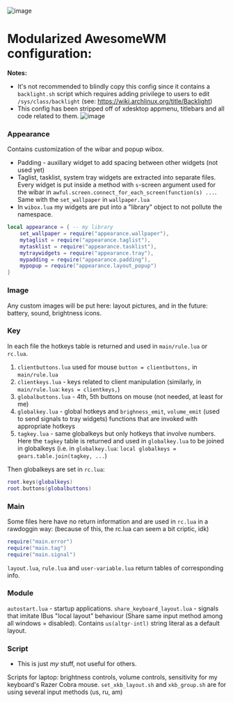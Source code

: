![image](https://github.com/user-attachments/assets/b46ca6b7-af10-419d-a18b-53dfab41b637)

# Modularized AwesomeWM configuration:

**Notes:**
- It's not recommended to blindly copy this config since it contains a `backlight.sh` script which requires adding privilege to users to edit `/sys/class/backlight` (see: https://wiki.archlinux.org/title/Backlight)
- This config has been stripped off of xdesktop appmenu, titlebars and all code related to them.
![image](https://github.com/user-attachments/assets/41b869c4-1257-4822-93ee-11ff0c2c3f34)

### Appearance
Contains customization of the wibar and popup wibox.
- Padding - auxillary widget to add spacing between other widgets (not used yet)
- Taglist, tasklist, system tray widgets are extracted into separate files. Every widget is put inside a method with `s`-screen argument used for the wibar in `awful.screen.connect_for_each_screen(function(s) ...`. Same with the `set_wallpaper` in `wallpaper.lua`
- In `wibox.lua` my widgets are put into a "library" object to not pollute the namespace.
```lua
local appearance = { -- my library
	set_wallpaper = require("appearance.wallpaper"),
	mytaglist = require("appearance.taglist"),
	mytasklist = require("appearance.tasklist"),
	mytraywidgets = require("appearance.tray"),
	mypadding = require("appearance.padding"),
	mypopup = require("appearance.layout_popup")
}
```
### Image
Any custom images will be put here: layout pictures, and in the future: battery, sound, brightness icons.
### Key
In each file the hotkeys table is returned and used in `main/rule.lua` or `rc.lua`.
1. `clientbuttons.lua` used for mouse `button = clientbuttons,` in `main/rule.lua`
2. `clientkeys.lua` - keys related to client manipulation (similarly, in `main/rule.lua`: `keys = clientkeys,`)
3. `globalbuttons.lua` - 4th, 5th buttons on mouse (not needed, at least for me)
4. `globalkey.lua` - global hotkeys and `brighness_emit`, `volume_emit` (used to send signals to tray widgets) functions that are invoked with appropriate hotkeys
5. `tagkey.lua` - same globalkeys but only hotkeys that involve numbers. Here the `tagkey` table is returned and used in `globalkey.lua` to be joined in globalkeys (i.e. in `globalkey.lua`: `local globalkeys = gears.table.join(tagkey, ...`)

Then globalkeys are set in `rc.lua`:
```lua
root.keys(globalkeys)
root.buttons(globalbuttons)
```
### Main
Some files here have no return information and are used in `rc.lua` in a rawdoggin way: (because of this, the rc.lua can seem a bit criptic, idk)
```lua
require("main.error")
require("main.tag")
require("main.signal")
```
`layout.lua`, `rule.lua` and `user-variable.lua` return tables of corresponding info.
### Module
`autostart.lua` - startup applications.
`share_keyboard_layout.lua` - signals that imitate IBus "local layout" behaviour (Share same input method among all windows = disabled). Contains `us(altgr-intl)` string literal as a default layout.
### Script
- This is just *my* stuff, not useful for others.

Scripts for laptop: brightness controls, volume controls, sensitivity for my keyboard's Razer Cobra mouse.
`set_xkb_layout.sh` and `xkb_group.sh` are for using several input methods (us, ru, am)
